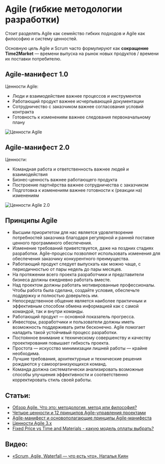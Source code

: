 # Agile (гибкие методологии разработки)

Стоит разделять Agile как семейство гибких подходов и Agile как философию и систему ценностей.

Основную цель Agile и Scrum часто формулируют как **сокращение Time2Market** — времени выпуска на рынок новых продуктов / времени их поставки потребителю.

## Agile-манифест 1.0

Ценности Agile:
- Люди и взаимодействие важнее процессов и инструментов
- Работающий продукт важнее исчерпывающей документации
- Сотрудничество с заказчиком важнее согласования условий контракта
- Готовность к изменениям важнее следования первоначальному плану

![Ценности Agile](https://scrumtrek.ru/blog/wp-content/uploads/2020/11/AgileValues.png)

## Agile-манифест 2.0

Ценности:
- Командная работа и ответственность важнее людей и взаимодействия
- Бизнес-ценность важнее работающего продукта
- Построение партнёрства важнее сотрудничества с заказчиком
- Подготовка к изменениям важнее готовности к (реакции на) изменениям

![Ценности Agile 2.0](https://miro.medium.com/max/1400/1*IanxVSs7Nf9NrAWR38153g.png)

## Принципы Agile

- Высшим приоритетом для нас является удовлетворение потребностей заказчика благодаря регулярной и ранней поставке ценного программного обеспечения.
- Изменение требований приветствуется, даже на поздних стадиях разработки. Agile-процессы позволяют использовать изменения для обеспечения заказчику конкурентного преимущества.
- Работающий продукт следует выпускать как можно чаще, с периодичностью от пары недель до пары месяцев.
- На протяжении всего проекта разработчики и представители бизнеса должны ежедневно работать вместе.
- Над проектом должны работать мотивированные профессионалы. Чтобы работа была сделана, создайте условия, обеспечьте поддержку и полностью доверьтесь им.
- Непосредственное общение является наиболее практичным и эффективным способом обмена информацией как с самой командой, так и внутри команды.
- Работающий продукт — основной показатель прогресса.
- Инвесторы, разработчики и пользователи должны иметь возможность поддерживать ритм бесконечно. Agile помогает наладить такой устойчивый процесс разработки.
- Постоянное внимание к техническому совершенству и качеству проектирования повышает гибкость проекта.
- Простота — искусство минимизации лишней работы — крайне необходима.
- Лучшие требования, архитектурные и технические решения рождаются у самоорганизующихся команд.
- Команда должна систематически анализировать возможные способы улучшения эффективности и соответственно корректировать стиль своей работы.


## Статьи:

- [Обзор Agile. Что это: методология, метод или философия?](https://scrumtrek.ru/blog/agile-scrum/4029/metodologiya-agile/)
- [Четыре ценности и 12 принципов Agile-управления проектами](https://www.wrike.com/ru/blog/chetyre-tsennosti-i-12-printsipov-agile-upravleniya-proektami/)
- [Agile-манифест и основополагающие принципы Agile-манифеста](https://brainrain.com.ua/agile/)
- [Ценности Agile 3.х](https://medium.com/smysloteka/%D1%86%D0%B5%D0%BD%D0%BD%D0%BE%D1%81%D1%82%D0%B8-agile-3-%D1%85-2c4233e7733b)
- [Fixed Price vs Time and Materials - какую модель оплаты выбрать?](https://stfalcon.com/ru/blog/post/fixed-price-vs-time-and-materials)

## Видео:

- [«Scrum, Agile, Waterfall — что есть что». Наталья Киян](https://www.youtube.com/watch?v=P6RKvbB2Br8)